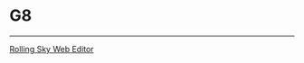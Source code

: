 # G8

<hr size="3"/>

[Rolling Sky Web Editor](https://figseu-technology.github.io/G8/Unforced/LE/)

